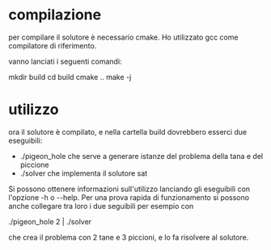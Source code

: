 # compilazione
per compilare il solutore è necessario cmake. Ho utilizzato gcc come compilatore
di riferimento.

vanno lanciati i seguenti comandi:

mkdir build
cd build
cmake ..
make -j

# utilizzo

ora il solutore è compilato, e nella cartella build dovrebbero esserci due
eseguibili:
- ./pigeon_hole che serve a generare istanze del problema della tana e del piccione
- ./solver che implementa il solutore sat

Si possono ottenere informazioni sull'utilizzo lanciando gli eseguibili con
l'opzione -h o --help. Per una prova rapida di funzionamento si possono anche
collegare tra loro i due seguibili per esempio con

./pigeon_hole 2 | ./solver

che crea il problema con 2 tane e 3 piccioni, e lo fa risolvere al solutore.
